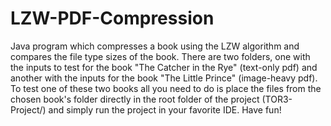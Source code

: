 # LZW-PDF-Compression
Java program which compresses a book using the LZW algorithm and compares the file type sizes of the book.
There are two folders, one with the inputs to test for the book "The Catcher in the Rye" (text-only pdf) and another with the inputs for the book "The Little Prince" (image-heavy pdf).
To test one of these two books all you need to do is place the files from the chosen book's folder directly in the root folder of the project (TOR3-Project/) and simply run the project in your favorite IDE.
Have fun!
